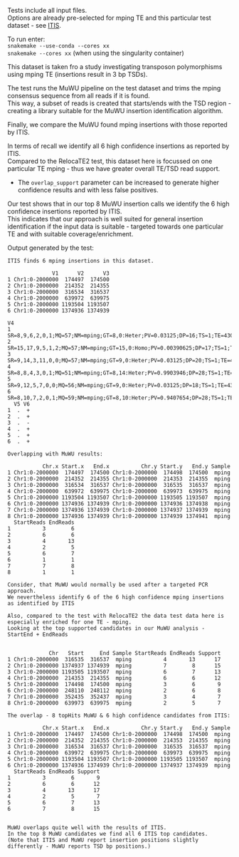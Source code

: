 Tests include all input files.  
Options are already pre-selected for mping TE and this particular test dataset - see [ITIS](https://github.com/Chuan-Jiang/ITIS).  

To run enter:  
`snakemake --use-conda --cores xx`  
`snakemake --cores xx` (when using the singularity container)  

This dataset is taken fro a study investigating transposon polymorphisms using mping TE (insertions result in 3 bp TSDs).  

The test runs the MuWU pipeline on the test dataset and trims the mping consensus sequence from all reads if it is found.  
This way, a subset of reads is created that starts/ends with the TSD region - creating a library suitable for the MuWU insertion identification algorithm.  

Finally, we compare the MuWU found mping insertions with those reported by ITIS.  

In terms of recall we identify all 6 high confidence insertions as reported by ITIS.  
Compared to the RelocaTE2 test, this dataset here is focussed on one particular TE mping - thus we have greater overall TE/TSD read support.  
- The `overlap_support` parameter can be increased to generate higher confidence results and with less false positives.  

Our test shows that in our top 8 MuWU insertion calls we identify the 6 high confidence insertions reported by ITIS.  
This indicates that our approach is well suited for general insertion identification if the input data is suitable - targeted towards one particular TE and with suitable coverage/enrichment.  

Output generated by the test:

```
ITIS finds 6 mping insertions in this dataset.

              V1      V2      V3
1 Chr1:0-2000000  174497  174500
2 Chr1:0-2000000  214352  214355
3 Chr1:0-2000000  316534  316537
4 Chr1:0-2000000  639972  639975
5 Chr1:0-2000000 1193504 1193507
6 Chr1:0-2000000 1374936 1374939
                                                                                 V4
1      SR=8,9,6,2,0,1;MQ=57;NM=mping;GT=8,0:Heter;PV=0.03125;DP=16;TS=1;TE=430;NB=N
2 SR=15,17,9,5,1,2;MQ=57;NM=mping;GT=15,0:Homo;PV=0.00390625;DP=17;TS=1;TE=430;NB=N
3    SR=9,14,3,11,0,0;MQ=57;NM=mping;GT=9,0:Heter;PV=0.03125;DP=20;TS=1;TE=430;NB=N
4   SR=8,8,4,3,0,1;MQ=51;NM=mping;GT=8,14:Heter;PV=0.9903946;DP=28;TS=1;TE=430;NB=N
5     SR=9,12,5,7,0,0;MQ=56;NM=mping;GT=9,0:Heter;PV=0.03125;DP=18;TS=1;TE=430;NB=N
6  SR=8,10,7,2,0,1;MQ=59;NM=mping;GT=8,10:Heter;PV=0.9407654;DP=28;TS=1;TE=430;NB=N
  V5 V6
1  .  +
2  .  +
3  .  -
4  .  +
5  .  +
6  .  +

Overlapping with MuWU results:

           Chr.x Start.x   End.x          Chr.y Start.y   End.y Sample
1 Chr1:0-2000000  174497  174500 Chr1:0-2000000  174498  174500  mping
2 Chr1:0-2000000  214352  214355 Chr1:0-2000000  214353  214355  mping
3 Chr1:0-2000000  316534  316537 Chr1:0-2000000  316535  316537  mping
4 Chr1:0-2000000  639972  639975 Chr1:0-2000000  639973  639975  mping
5 Chr1:0-2000000 1193504 1193507 Chr1:0-2000000 1193505 1193507  mping
6 Chr1:0-2000000 1374936 1374939 Chr1:0-2000000 1374936 1374938  mping
7 Chr1:0-2000000 1374936 1374939 Chr1:0-2000000 1374937 1374939  mping
8 Chr1:0-2000000 1374936 1374939 Chr1:0-2000000 1374939 1374941  mping
  StartReads EndReads
1          3        6
2          6        6
3          4       13
4          2        5
5          6        7
6          1        1
7          7        8
8          1        1

Consider, that MuWU would normally be used after a targeted PCR approach.
We nevertheless identify 6 of the 6 high confidence mping insertions as identified by ITIS

Also, compared to the test with RelocaTE2 the data test data here is especially enriched for one TE - mping.
Looking at the top supported candidates in our MuWU analysis - StartEnd + EndReads


             Chr   Start     End Sample StartReads EndReads Support
1 Chr1:0-2000000  316535  316537  mping          4       13      17
2 Chr1:0-2000000 1374937 1374939  mping          7        8      15
3 Chr1:0-2000000 1193505 1193507  mping          6        7      13
4 Chr1:0-2000000  214353  214355  mping          6        6      12
5 Chr1:0-2000000  174498  174500  mping          3        6       9
6 Chr1:0-2000000  248110  248112  mping          2        6       8
7 Chr1:0-2000000  352435  352437  mping          3        4       7
8 Chr1:0-2000000  639973  639975  mping          2        5       7

The overlap - 8 topHits MuWU & 6 high confidence candidates from ITIS:

           Chr.x Start.x   End.x          Chr.y Start.y   End.y Sample
1 Chr1:0-2000000  174497  174500 Chr1:0-2000000  174498  174500  mping
2 Chr1:0-2000000  214352  214355 Chr1:0-2000000  214353  214355  mping
3 Chr1:0-2000000  316534  316537 Chr1:0-2000000  316535  316537  mping
4 Chr1:0-2000000  639972  639975 Chr1:0-2000000  639973  639975  mping
5 Chr1:0-2000000 1193504 1193507 Chr1:0-2000000 1193505 1193507  mping
6 Chr1:0-2000000 1374936 1374939 Chr1:0-2000000 1374937 1374939  mping
  StartReads EndReads Support
1          3        6       9
2          6        6      12
3          4       13      17
4          2        5       7
5          6        7      13
6          7        8      15


MuWU overlaps quite well with the results of ITIS.
In the top 8 MuWU candidates we find all 6 ITIS top candidates.
(Note that ITIS and MuWU report insertion positions slightly differently - MuWU reports TSD bp positions.)
```
